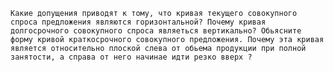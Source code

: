 	Какие допущения приводят к тому, что кривая текущего совокупного спроса предложения являются горизонтальной? Почему кривая долгосрочного совокупного спроса являеться вертикально? Обьясните форму кривой краткосрочного совокупного предложения. Почему эта кривая является относительно плоской слева от обьема продукции при полной занятости, а справа от него начинае идти резко вверх ?